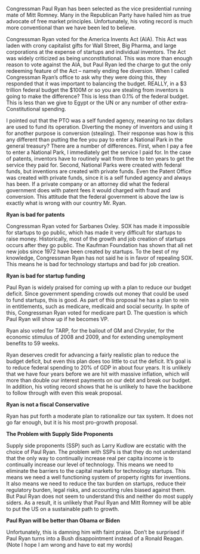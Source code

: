 

Congressman Paul Ryan has been selected as the vice presidential running mate of Mitt Romney. Many in the Republican Party have hailed him as true advocate of free market principles. Unfortunately, his voting record is much more conventional than we have been led to believe.

Congressman Ryan voted for the America Invents Act (AIA). This Act was laden with crony capitalist gifts for Wall Street, Big Pharma, and large corporations at the expense of startups and individual inventors. The Act was widely criticized as being unconstitutional. This was more than enough reason to vote against the AIA, but Paul Ryan led the charge to gut the only redeeming feature of the Act – namely ending fee diversion. When I called Congressman Ryan’s office to ask why they were doing this, they responded that it was important to balancing the budget. REALLY, in a $3 trillion federal budget the $100M or so you are stealing from inventors is going to make the difference? This is less than 0.1% of the federal budget. This is less than we give to Egypt or the UN or any number of other extra-Constitutional spending.

I pointed out that the PTO was a self funded agency, meaning no tax dollars are used to fund its operation. Diverting the money of inventors and using it for another purpose is conversion (stealing). Their response was how is this any different than putting the fee you pay to enter a National Park in the general treasury? There are a number of differences. First, when I pay a fee to enter a National Park, I immediately get the service I paid for. In the case of patents, inventors have to routinely wait from three to ten years to get the service they paid for. Second, National Parks were created with federal funds, but inventions are created with private funds. Even the Patent Office was created with private funds, since it is a self funded agency and always has been. If a private company or an attorney did what the federal government does with patent fees it would charged with fraud and conversion. This attitude that the federal government is above the law is exactly what is wrong with our country Mr. Ryan.

  

**Ryan is bad for patents**

  

Congressman Ryan voted for Sarbanes Oxley. SOX has made it impossible for startups to go public, which has made it very difficult for startups to raise money. Historically, most of the growth and job creation of startups occurs after they go public. The Kaufman Foundation has shown that all net new jobs since 1972 have been created by startups. To the best of my knowledge, Congressman Ryan has not said he is in favor of repealing SOX. This means he is bad for technology startups and bad for job creation.

  

**Ryan is bad for startup funding**

  

Paul Ryan is widely praised for coming up with a plan to reduce our budget deficit. Since government spending crowds out money that could be used to fund startups, this is good. As part of this proposal he has a plan to rein in entitlements, such as medicare, medicaid and social security. In spite of this, Congressman Ryan voted for medicare part D. The question is which Paul Ryan will show up if he becomes VP.

Ryan also voted for TARP, for the bailout of GM and Chrysler, for the economic stimulus of 2008 and 2009, and for extending unemployment benefits to 59 weeks.

Ryan deserves credit for advancing a fairly realistic plan to reduce the budget deficit, but even this plan does too little to cut the deficit. It’s goal is to reduce federal spending to 20% of GDP in about four years. It is unlikely that we have four years before we are hit with massive inflation, which will more than double our interest payments on our debt and break our budget. In addition, his voting record shows that he is unlikely to have the backbone to follow through with even this weak proposal.

  

**Ryan is not a fiscal Conservative**

  

Ryan has put forth a moderate plan to rationalize our tax system. It does not go far enough, but it is his most pro-growth proposal.

  

**The Problem with Supply Side Proponents**

  

Supply side proponents (SSP) such as Larry Kudlow are ecstatic with the choice of Paul Ryan. The problem with SSPs is that they do not understand that the only way to continually increase real per capita income is to continually increase our level of technology. This means we need to eliminate the barriers to the capital markets for technology startups. This means we need a well functioning system of property rights for inventions. It also means we need to reduce the tax burden on startups, reduce their regulatory burden, legal risks, and accounting rules biased against them. But Paul Ryan does not seem to understand this and neither do most supply siders. As a result, it is unlikely that Paul Ryan and Mitt Romney will be able to put the US on a sustainable path to growth.

  

**Paul Ryan will be better than Obama or Biden**

  

Unfortunately, this is damning him with faint praise. Don’t be surprised if Paul Ryan turns into a Bush disappointment instead of a Ronald Reagan. (Note I hope I am wrong and have to eat my words)